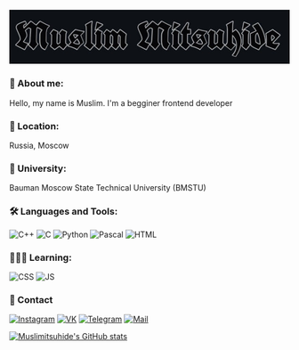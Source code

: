 [![Header](https://github.com/muslimitsuhide/muslimitsuhide/blob/main/assets/ty.jpg)](https://www.instagram.com/muslimitsuhide/)

### 👤 About me:
Hello, my name is Muslim. I'm a begginer frontend developer

### 📍 Location:
Russia, Moscow

### 🏢 University:
Bauman Moscow State Technical University (BMSTU)

### 🛠 Languages and Tools:
![C++](https://img.shields.io/badge/-C++-2F4F4F?style=for-the-badge&logo=C%2b%2b&logoColor=1E90FF)
![C](https://img.shields.io/badge/-C-2F4F4F?style=for-the-badge&logo=C&logoColor=4169E1)
![Python](https://img.shields.io/badge/-Python-2F4F4F?style=for-the-badge&logo=python&logoColor=orange)
![Pascal](https://img.shields.io/badge/-Pascal-2F4F4F?style=for-the-badge&logo=pascal&logoColor=orange)
![HTML](https://img.shields.io/badge/-HTML-2F4F4F?style=for-the-badge&logo=HyperTextMarkupLanguage&logoColor=1E90FF)

### 👨🏻‍💻 Learning:
![CSS](https://img.shields.io/badge/-CSS-2F4F4F?style=for-the-badge&logo=CascadingStyleSheets&logoColor=1E90FF)
![JS](https://img.shields.io/badge/-JavaScript-2F4F4F?style=for-the-badge&logo=JavaScript&logoColor=)
### 📲 Contact
[![Instagram](https://img.shields.io/badge/-Instagram-2F4F4F?style=for-the-badge&logo=instagram&logoColor=FF7F50)](https://www.instagram.com/muslimitsuhide/)
[![VK](https://img.shields.io/badge/-vkontakte-2F4F4F?style=for-the-badge&logo=vk&logoColor=4169E1)](https://vk.com/muslimitsuhide)
[![Telegram](https://img.shields.io/badge/-telegram-2F4F4F?style=for-the-badge&logo=telegram&logoColor=4169E1)](https://t.me/muslimitsuhide)
[![Mail](https://img.shields.io/badge/-mail-2F4F4F?style=for-the-badge&logo=mail.ru&logoColor=FF7F50)](https://e.mail.ru/cgi-bin/sentmsg?To=mamad.muslim@mail.ru&from=otvet&afterReload=1)

[![Muslimitsuhide's GitHub stats](https://github-readme-stats.vercel.app/api?username=muslimitsuhide&show_icons=true&theme=dark&hide=issues,contribs)](https://github.com/muslimitsuhide/)

